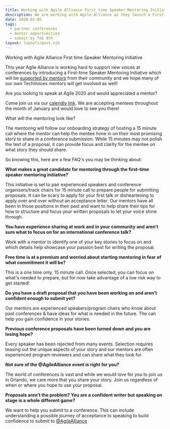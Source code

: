 ```yaml
---
title: Working with Agile Alliance First time Speaker Mentoring Initiative
description: We are working with Agile Alliance as they launch a First time Speaker Mentoring Initiative
date: 2020-01-05
tags:
  - partner conferences
  - mentor opportunities
  - submit by feb 9th
layout: layouts/post.njk
---
```

Working with Agile Alliance First time Speaker Mentoring Initiative

This year Agile Alliance is working hard to support new voices at conferences by introducing a First-time Speaker Mentoring Initiative which will be [supported by mentors](https://www.agilealliance.org/agile2020/first-time-speaker-mentoring-initiative/) from their community and we hope many of our own TechVoices mentors will get involved as well!

Are you looking to speak at Agile 2020 and would appreciated a mentor?

Come join us via our [calendly link](https://calendly.com/agile2020/call-for-collaboration?month=2020-01). We are accepting mentees throughout the month of January and would love to see you there!

What will the mentoring look like?

The mentoring will follow our onboarding strategy of hosting a 15 minute call where the mentor can help the mentee hone in on their most promising story to share in a conference submission. While 15 minutes may not polish the text of a proposal, it can provide focus and clarity for the mentee on what story they should share.

So knowing this, here are a few FAQ's you may be thinking about:

**What makes a great candidate for mentoring through the first-time speaker mentoring initiative?**

This initiative is set to pair experienced speakers and conference organisers/track chairs for 15 minute call to prepare people for submitting proposals. It can be scary to apply for your first talk or disheartening to apply over and over without an acceptance letter. Our mentors have all been in those positions in their past and want to help share their tips for how to structure and focus your written proposals to let your voice shine through.

**You have experience sharing at work and in your community and aren’t sure what to focus on for an international conference talk?**

Work with a mentor to identify one of your key stories to focus on and which details help showcase your passion best for writing the proposal.

**Free time is at a premium and worried about starting mentoring in fear of what commitment it will be?**

This is a one time only, 15 minute call. Once selected, you can focus on what's needed to prepare, but for now take advantage of a low risk way to get started!

**Do you have a draft proposal that you have been working on and aren’t confident enough to submit yet?**

Our mentors are experienced speakers/program chairs who know about past conferences & have ideas for what is needed in the future. The can help you gain confidence in your stories.

**Previous conference proposals have been turned down and you are losing hope?**

Every speaker has been rejected from many events. Selection requires teasing out the unique aspects of your story and our mentors are often experienced program reviewers and can share what they look for.

**Not sure of the @AgileAlliance event is right for you?**

The world of conferences is vast and while we would love for you to join us in Orlando, we care more that you share your story. Join us regardless of when or where you hope to use your proposal.

**Proposals aren’t the problem? You are a confident writer but speaking on stage is a whole different game?**

We want to help you submit to a conference. This can include understanding a possible journey of acceptance to speaking to build confidence to submit to [@AgileAlliance](https://twitter.com/AgileAlliance)
